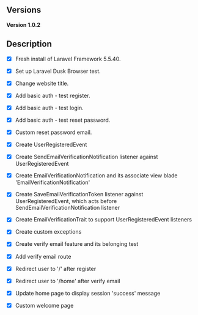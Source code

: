 ## Versions
**Version 1.0.2**

## Description
- [x] Fresh install of Laravel Framework 5.5.40.
- [x] Set up Laravel Dusk Browser test.
- [x] Change website title.
- [x] Add basic auth - test register.
- [x] Add basic auth - test login.
- [x] Add basic auth - test reset password.
- [x] Custom reset password email.

- [x] Create UserRegisteredEvent
- [x] Create SendEmailVerificationNotification listener against UserRegisteredEvent
- [x]  Create EmailVerificationNotification and its associate view blade 'EmailVerificationNotification'
- [x] Create SaveEmailVerificationToken listener against UserRegisteredEvent, which acts before SendEmailVerificationNotification listener
- [x] Create EmailVerificationTrait to support UserRegisteredEvent listeners

- [x] Create custom exceptions
- [x] Create verify email feature and its belonging test
- [x] Add verify email route
- [x] Redirect user to '/' after register
- [x] Redirect user to '/home' after verify email
- [x] Update home page to display session 'success' message
- [x] Custom welcome page
